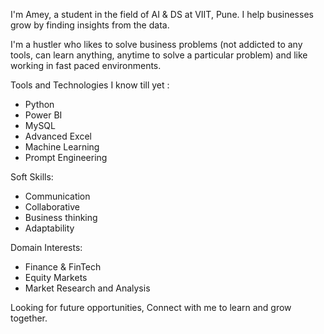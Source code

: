 I'm Amey, a student in the field of AI & DS at VIIT, Pune. I help businesses grow by finding insights from the data.

I'm a hustler who likes to solve business problems (not addicted to any tools, can learn anything, anytime to solve a particular problem) and like working in fast paced environments.

Tools and Technologies I know till yet :
 - Python
 - Power BI
 - MySQL
 - Advanced Excel
 - Machine Learning
 - Prompt Engineering

Soft Skills:
 - Communication
 - Collaborative 
 - Business thinking
 - Adaptability

Domain Interests:
 - Finance & FinTech
 - Equity Markets
 - Market Research and Analysis

Looking for future opportunities, Connect with me to learn and grow together.
